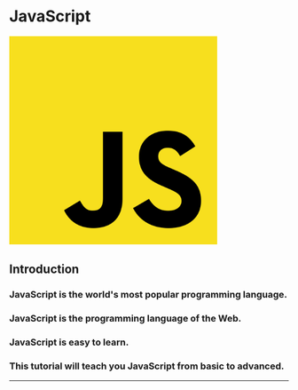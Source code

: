 # JavaScript
<img src = "https://github.com/jon890613/js/blob/main/js_image/1200px-Unofficial_JavaScript_logo_2.svg.png" width=375>

## Introduction


### JavaScript is the world's most popular programming language.

### JavaScript is the programming language of the Web.

### JavaScript is easy to learn.

### This tutorial will teach you JavaScript from basic to advanced.</h2>

-----------------------------------------------------------------------------------------------------------------------------
